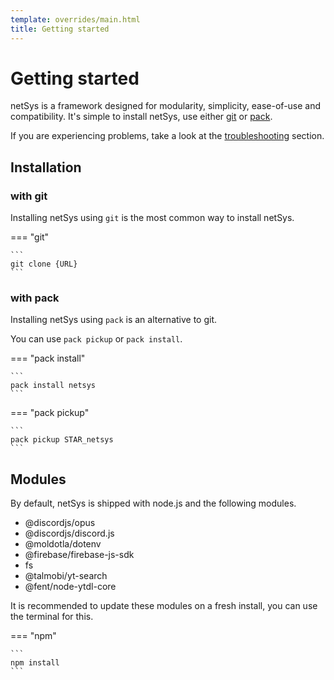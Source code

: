 ```yaml
---
template: overrides/main.html
title: Getting started
---
```


# Getting started

netSys is a framework designed for modularity, simplicity, ease-of-use and compatibility.
It's simple to install netSys, use either [git][1] or [pack][3].

If you are experiencing problems, take a look at the [troubleshooting][2] section.

  [1]: #with-git
  [2]: troubleshooting.md
  [3]: #with-pack

## Installation

### with git

Installing netSys using `git` is the most common way to install netSys.

=== "git"

    ```
    git clone {URL}
    ```

### with pack

Installing netSys using `pack` is an alternative to git.

You can use `pack pickup` or `pack install`.


=== "pack install"

    ```
    pack install netsys
    ```

=== "pack pickup"

    ```
    pack pickup STAR_netsys
    ```


## Modules

By default, netSys is shipped with node.js and the following modules.

- @discordjs/opus
- @discordjs/discord.js
- @moldotla/dotenv
- @firebase/firebase-js-sdk
- fs
- @talmobi/yt-search
- @fent/node-ytdl-core

It is recommended to update these modules on a fresh install, you can use the terminal for this.


=== "npm"

    ```
    npm install 
    ```



